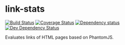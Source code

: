 # link-stats

[![Build Status](https://travis-ci.org/KaiHofstetter/link-stats.svg?branch=master)](https://travis-ci.org/KaiHofstetter/link-stats) [![Coverage Status](https://coveralls.io/repos/KaiHofstetter/link-stats/badge.png?branch=master)](https://coveralls.io/r/KaiHofstetter/link-stats?branch=master) [![Dependency status](https://david-dm.org/KaiHofstetter/link-stats/status.png)](https://david-dm.org/pKaiHofstetter/link-stats#info=dependencies&view=table) [![Dev Dependency Status](https://david-dm.org/KaiHofstetter/link-stats/dev-status.png)](https://david-dm.org/KaiHofstetter/link-stats#info=devDependencies&view=table)

Evaluates links of HTML pages based on PhantomJS.
